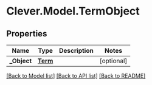 # Clever.Model.TermObject
## Properties

Name | Type | Description | Notes
------------ | ------------- | ------------- | -------------
**_Object** | [**Term**](Term.md) |  | [optional] 

[[Back to Model list]](../README.md#documentation-for-models) [[Back to API list]](../README.md#documentation-for-api-endpoints) [[Back to README]](../README.md)

